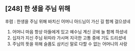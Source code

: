 ## [248] 한 생을 주님 위해

후렴 : 한생을 주님 위해 바치신 어머니 아드님이 가신 길 함께 걸으셨네
1) 어머니 마음 항상 아들에게 있고 예수님 계신 곳에 늘 함께 하셨네
2) 십자가 지신 주님 뒤따라 가시며 지극한 고통 중에 기도 드리셨네
3) 주님의 뜻을 위해 슬픔도 삼키신 말로 다할 수 없는 어머니의 사랑
